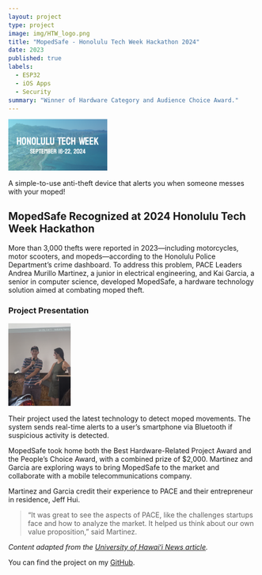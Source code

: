 ```yaml
---
layout: project
type: project
image: img/HTW_logo.png
title: "MopedSafe - Honolulu Tech Week Hackathon 2024"
date: 2023
published: true
labels:
  - ESP32  
  - iOS Apps
  - Security
summary: "Winner of Hardware Category and Audience Choice Award."
---
```


<div class="text-center p-4">
  <img width="200px" src="../img/HTW_logo.png" class="img-thumbnail" >
</div>

A simple-to-use anti-theft device that alerts you when someone messes with your moped!

## MopedSafe Recognized at 2024 Honolulu Tech Week Hackathon

More than 3,000 thefts were reported in 2023—including motorcycles, motor scooters, and mopeds—according to the Honolulu Police Department’s crime dashboard. To address this problem, PACE Leaders Andrea Murillo Martinez, a junior in electrical engineering, and Kai Garcia, a senior in computer science, developed MopedSafe, a hardware technology solution aimed at combating moped theft.

### Project Presentation

<img src="../img/mopedsafe_presentation.png" alt="Kai Garcia and Andrea Martinez presenting their project with a Moped" class="img-thumbnail" width="25%">

Their project used the latest technology to detect moped movements. The system sends real-time alerts to a user’s smartphone via Bluetooth if suspicious activity is detected.

MopedSafe took home both the Best Hardware-Related Project Award and the People’s Choice Award, with a combined prize of $2,000. Martinez and Garcia are exploring ways to bring MopedSafe to the market and collaborate with a mobile telecommunications company.

Martinez and Garcia credit their experience to PACE and their entrepreneur in residence, Jeff Hui.

> “It was great to see the aspects of PACE, like the challenges startups face and how to analyze the market. It helped us think about our own value proposition,” said Martinez.

*Content adapted from the [University of Hawaiʻi News article](https://www.hawaii.edu/news/2024/12/17/pace-leaders-2024-honolulu-tech-week-hackathon/).*

You can find the project on my [GitHub](https://github.com/KaiGarcia/moped-anti-theft).

